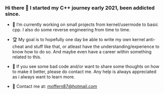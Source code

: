 ### Hi there 👋 I started my C++ journey early 2021, been addicted since.

* 🔭 I’m currently working on small projects from kernel/usermode to basic cpp.
  I also do some reverse engineering from time to time.
  
* 🏆 My goal is to hopefully one day be able to write my own kernel anti-cheat and stuff
  like that, or atleast have the understanding/experience to know how to do so. 
  And maybe even have a career within something related to this.
  
* 📓 If you see some bad code and/or want to share some thoughts on how to make it better,
  please do contact me. Any help is always appreciated as i always want to learn more.
  
* 📧 Contact me at: moffern87@hotmail.com
